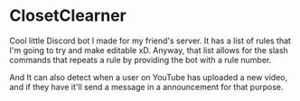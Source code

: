 # ClosetClearner

Cool little Discord bot I made for my friend's server. It has a list of rules that I'm going to try and make editable xD.
Anyway, that list allows for the slash commands that repeats a rule by providing the bot with a rule number.

And It can also detect when a user on YouTube has uploaded a new video, and if they have it'll send a message in a announcement for that purpose.
